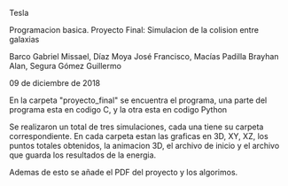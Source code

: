 Tesla

Programacion basica.
Proyecto Final: Simulacion de la colision entre galaxias

Barco Gabriel Missael,
Díaz Moya José Francisco,
Macías Padilla Brayhan Alan,
Segura Gómez Guillermo

09 de diciembre de 2018

En la carpeta "proyecto_final" se encuentra el programa, una parte del programa esta en codigo C, y la otra esta en codigo Python

Se realizaron un total de tres simulaciones, cada una tiene su carpeta correspondiente. En cada carpeta estan las graficas en 3D, XY, XZ, los puntos totales obtenidos, la animacion 3D, el archivo de inicio y el archivo que guarda los resultados de la energia.

Ademas de esto se añade el PDF del proyecto y los algorimos.
